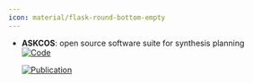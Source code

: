 ```yaml
---
icon: material/flask-round-bottom-empty
---
```





- **ASKCOS**: open source software suite for synthesis planning  
    [![Code](https://img.shields.io/badge/Code-Repository-blue?style=for-the-badge)](https://gitlab.com/mlpds_mit/askcosv2) 

    [![Publication](https://img.shields.io/badge/Publication-Citations:0-blue?style=for-the-badge&logo=bookstack)](https://doi.org/10.48550/arXiv.2501.01835) 



